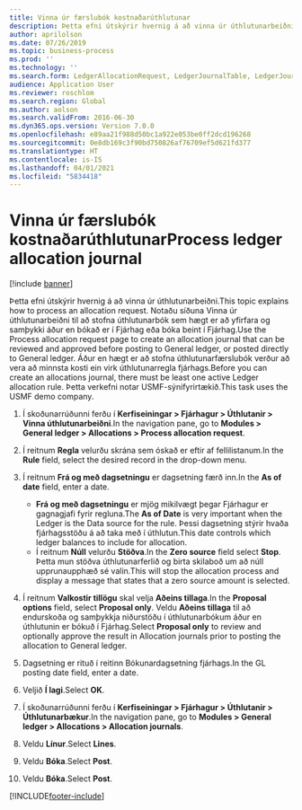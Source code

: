 ```yaml
---
title: Vinna úr færslubók kostnaðarúthlutunar
description: Þetta efni útskýrir hvernig á að vinna úr úthlutunarbeiðni í Dynamics 365 Finance.
author: aprilolson
ms.date: 07/26/2019
ms.topic: business-process
ms.prod: ''
ms.technology: ''
ms.search.form: LedgerAllocationRequest, LedgerJournalTable, LedgerJournalTransAllocation
audience: Application User
ms.reviewer: roschlom
ms.search.region: Global
ms.author: aolson
ms.search.validFrom: 2016-06-30
ms.dyn365.ops.version: Version 7.0.0
ms.openlocfilehash: e89aa21f988d50bc1a922e053be0ff2dcd196268
ms.sourcegitcommit: 0e8db169c3f90bd750826af76709ef5d621fd377
ms.translationtype: HT
ms.contentlocale: is-IS
ms.lasthandoff: 04/01/2021
ms.locfileid: "5834418"
---
```

# <a name="process-ledger-allocation-journal"></a><span data-ttu-id="cfead-103">Vinna úr færslubók kostnaðarúthlutunar</span><span class="sxs-lookup"><span data-stu-id="cfead-103">Process ledger allocation journal</span></span>

[!include [banner](../../includes/banner.md)]

<span data-ttu-id="cfead-104">Þetta efni útskýrir hvernig á að vinna úr úthlutunarbeiðni.</span><span class="sxs-lookup"><span data-stu-id="cfead-104">This topic explains how to process an allocation request.</span></span> <span data-ttu-id="cfead-105">Notaðu síðuna Vinna úr úthlutunarbeiðni til að stofna úthlutunarbók sem hægt er að yfirfara og samþykki áður en bókað er í Fjárhag eða bóka beint í Fjárhag.</span><span class="sxs-lookup"><span data-stu-id="cfead-105">Use the Process allocation request page to create an allocation journal that can be reviewed and approved before posting to General ledger, or posted directly to General ledger.</span></span> <span data-ttu-id="cfead-106">Áður en hægt er að stofna úthlutunarfærslubók verður að vera að minnsta kosti ein virk úthlutunarregla fjárhags.</span><span class="sxs-lookup"><span data-stu-id="cfead-106">Before you can create an allocations journal, there must be least one active Ledger allocation rule.</span></span> <span data-ttu-id="cfead-107">Þetta verkefni notar USMF-sýnifyrirtækið.</span><span class="sxs-lookup"><span data-stu-id="cfead-107">This task uses the USMF demo company.</span></span>

1. <span data-ttu-id="cfead-108">Í skoðunarrúðunni ferðu í **Kerfiseiningar > Fjárhagur > Úthlutanir > Vinna úthlutunarbeiðni**.</span><span class="sxs-lookup"><span data-stu-id="cfead-108">In the navigation pane, go to **Modules > General ledger > Allocations > Process allocation request**.</span></span>
2. <span data-ttu-id="cfead-109">Í reitnum **Regla** velurðu skrána sem óskað er eftir af fellilistanum.</span><span class="sxs-lookup"><span data-stu-id="cfead-109">In the **Rule** field, select the desired record in the drop-down menu.</span></span>
3. <span data-ttu-id="cfead-110">Í reitnum **Frá og með dagsetningu** er dagsetning færð inn.</span><span class="sxs-lookup"><span data-stu-id="cfead-110">In the **As of date** field, enter a date.</span></span>

    - <span data-ttu-id="cfead-111">**Frá og með dagsetningu** er mjög mikilvægt þegar Fjárhagur er gagnagjafi fyrir regluna.</span><span class="sxs-lookup"><span data-stu-id="cfead-111">The **As of Date** is very important when the Ledger is the Data source for the rule.</span></span> <span data-ttu-id="cfead-112">Þessi dagsetning stýrir hvaða fjárhagsstöðu á að taka með í úthlutun.</span><span class="sxs-lookup"><span data-stu-id="cfead-112">This date controls which ledger balances to include for allocation.</span></span>  
    - <span data-ttu-id="cfead-113">Í reitnum **Núll** velurðu **Stöðva**.</span><span class="sxs-lookup"><span data-stu-id="cfead-113">In the **Zero source** field select **Stop**.</span></span> <span data-ttu-id="cfead-114">Þetta mun stöðva úthlutunarferlið og birta skilaboð um að núll upprunaupphæð sé valin.</span><span class="sxs-lookup"><span data-stu-id="cfead-114">This will stop the allocation process and display a message that states that a zero source amount is selected.</span></span>  

4. <span data-ttu-id="cfead-115">Í reitnum **Valkostir tillögu** skal velja **Aðeins tillaga**.</span><span class="sxs-lookup"><span data-stu-id="cfead-115">In the **Proposal options** field, select **Proposal only**.</span></span> <span data-ttu-id="cfead-116">Veldu **Aðeins tillaga** til að endurskoða og samþykkja niðurstöðu í úthlutunarbókum áður en úthlutunin er bókuð í Fjárhag.</span><span class="sxs-lookup"><span data-stu-id="cfead-116">Select **Proposal only** to review and optionally approve the result in Allocation journals prior to posting the allocation to General ledger.</span></span>  
5. <span data-ttu-id="cfead-117">Dagsetning er rituð í reitinn Bókunardagsetning fjárhags.</span><span class="sxs-lookup"><span data-stu-id="cfead-117">In the GL posting date field, enter a date.</span></span>
6. <span data-ttu-id="cfead-118">Veljið **Í lagi**.</span><span class="sxs-lookup"><span data-stu-id="cfead-118">Select **OK**.</span></span>
7. <span data-ttu-id="cfead-119">Í skoðunarrúðunni ferðu í **Kerfiseiningar > Fjárhagur > Úthlutanir > Úthlutunarbækur**.</span><span class="sxs-lookup"><span data-stu-id="cfead-119">In the navigation pane, go to **Modules > General ledger > Allocations > Allocation journals**.</span></span>
8. <span data-ttu-id="cfead-120">Veldu **Línur**.</span><span class="sxs-lookup"><span data-stu-id="cfead-120">Select **Lines**.</span></span>
9. <span data-ttu-id="cfead-121">Veldu **Bóka**.</span><span class="sxs-lookup"><span data-stu-id="cfead-121">Select **Post**.</span></span>
10. <span data-ttu-id="cfead-122">Veldu **Bóka**.</span><span class="sxs-lookup"><span data-stu-id="cfead-122">Select **Post**.</span></span>



[!INCLUDE[footer-include](../../../includes/footer-banner.md)]